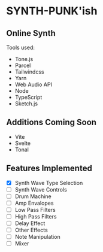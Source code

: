 # SYNTH-PUNK'ish

## Online Synth

Tools used:

- Tone.js
- Parcel
- Tailwindcss
- Yarn
- Web Audio API
- Node
- TypeScript
- Sketch.js

## Additions Coming Soon

- Vite
- Svelte
- Tonal

## Features Implemented

- [x] Synth Wave Type Selection 
- [ ] Synth Wave Controls
- [ ] Drum Machine
- [ ] Amp Envalopes
- [ ] Low Pass Filters
- [ ] High Pass Filters
- [ ] Delay Effect
- [ ] Other Effects
- [ ] Note Manipulation
- [ ] Mixer
